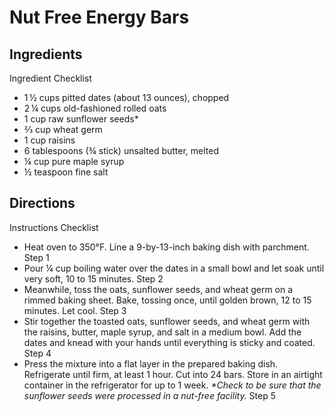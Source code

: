# Nut Free Energy Bars

## Ingredients

Ingredient Checklist

-  1 ½ cups pitted dates \(about 13 ounces\), chopped
-  2 ¼ cups old\-fashioned rolled oats
-  1 cup raw sunflower seeds\*
-  ⅔ cup wheat germ
-  1 cup raisins
-  6 tablespoons \(¾ stick\) unsalted butter, melted
-  ¼ cup pure maple syrup
-  ½ teaspoon fine salt

## Directions

Instructions Checklist

- Heat oven to 350°F. Line a 9\-by\-13\-inch baking dish with parchment.
     Step 1
- Pour ¼ cup boiling water over the dates in a small bowl and let soak until very soft, 10 to 15 minutes.
     Step 2
- Meanwhile, toss the oats, sunflower seeds, and wheat germ on a rimmed baking sheet. Bake, tossing once, until golden brown, 12 to 15 minutes. Let cool.
     Step 3
- Stir together the toasted oats, sunflower seeds, and wheat germ with the raisins, butter, maple syrup, and salt in a medium bowl. Add the dates and knead with your hands until everything is sticky and coated.
     Step 4
- Press the mixture into a flat layer in the prepared baking dish. Refrigerate until firm, at least 1 hour. Cut into 24 bars. Store in an airtight container in the refrigerator for up to 1 week. _\*Check to be sure that the sunflower seeds were processed in a nut\-free facility._
     Step 5
